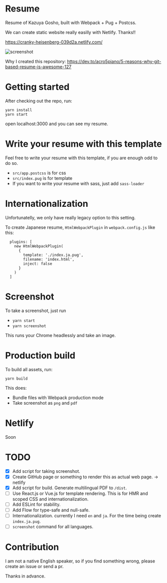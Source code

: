 # Resume

Resume of Kazuya Gosho, built with Webpack + Pug + Postcss.

We can create static website really easilly with Netlify. Thanks!!

https://cranky-heisenberg-039d2a.netlify.com/

![screenshot](https://github.com/acro5piano/resume/blob/master/screenshot.png)

Why I created this repository: https://dev.to/acro5piano/5-reasons-why-git-based-resume-is-awesome-127

# Getting started

After checking out the repo, run:

```
yarn install
yarn start
```

open localhost:3000 and you can see my resume.

# Write your resume with this template

Feel free to write your resume with this template, if you are enough odd to do so.

- `src/app.postcss` is for css
- `src/index.pug` is for template
- If you want to write your resume with sass, just add `sass-loader`

# Internationalization

Unfortunatelly, we only have really legacy option to this setting.

To create Japanese resume, `HtmlWebpackPlugin` in `webpack.config.js` like this:

```
  plugins: [
    new HtmlWebpackPlugin(
      {
        template: './index.ja.pug',
        filename: 'index.html',
        inject: false
      }
    )
  ]
```

# Screenshot

To take a screenshot, just run

- `yarn start`
- `yarn screenshot`

This runs your Chrome headlessly and take an image.

# Production build

To build all assets, run:

```
yarn build
```

This does:

- Bundle files with Webpack production mode
- Take screenshot as `png` and `pdf`

# Netlify

Soon

# TODO

- [x] Add script for taking screenshot.
- [x] Create GitHub page or something to render this as actual web page. → netlify
- [x] Add script for build. Generate multilingual PDF to `/dist`.
- [ ] Use React.js or Vue.js for template rendering. This is for HMR and scoped CSS and internationalization.
- [ ] Add ESLint for stability.
- [ ] Add Flow for type-safe and null-safe.
- [ ] Internationalization. currently I need `en` and `ja`. For the time being create `index.ja.pug`.
- [ ] `screenshot` command for all languages.

# Contribution

I am not a native English speaker, so if you find something wrong, please create an issue or send a pr.

Thanks in advance.
